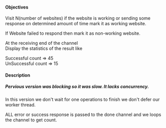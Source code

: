 #### Objectives

Visit N(number of websites) if the website is working or sending some response on determined amount of time mark it as working website. 

If Website failed to respond then mark it as non-working website. 

At the receiving end of the channel  
Display the statistics of the result like 

Successful count => 45  
UnSuccessful count => 15

#### Description 

##### Pervious version was blocking so it was slow. It lacks concurrency. 

In this version we don't wait for one operations to finish we don't defer our worker thread. 

ALL error or success response is passed to the done channel and we loops the channel to get count. 

